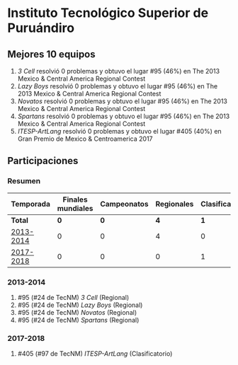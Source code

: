 ---
---

# Instituto Tecnológico Superior de Puruándiro

## Mejores 10 equipos

1. _3 Cell_ resolvió 0 problemas y obtuvo el lugar #95 (46%) en The 2013 Mexico & Central America Regional Contest
1. _Lazy Boys_ resolvió 0 problemas y obtuvo el lugar #95 (46%) en The 2013 Mexico & Central America Regional Contest
1. _Novatos_ resolvió 0 problemas y obtuvo el lugar #95 (46%) en The 2013 Mexico & Central America Regional Contest
1. _Spartans_ resolvió 0 problemas y obtuvo el lugar #95 (46%) en The 2013 Mexico & Central America Regional Contest
1. _ITESP-ArtLang_ resolvió 0 problemas y obtuvo el lugar #405 (40%) en Gran Premio de Mexico & Centroamerica 2017

## Participaciones

### Resumen

| Temporada | Finales mundiales | Campeonatos | Regionales | Clasificatorios | Equipos |
| --- | --- | --- | --- | --- | --- |
| **Total** | **0** | **0** | **4** | **1** | **5** |
| [2013-2014](#2013-2014) | 0 | 0 | 4 | 0 | 4 |
| [2017-2018](#2017-2018) | 0 | 0 | 0 | 1 | 1 |

### 2013-2014

1. #95 (#24 de TecNM) _3 Cell_ (Regional)
1. #95 (#24 de TecNM) _Lazy Boys_ (Regional)
1. #95 (#24 de TecNM) _Novatos_ (Regional)
1. #95 (#24 de TecNM) _Spartans_ (Regional)

### 2017-2018

1. #405 (#97 de TecNM) _ITESP-ArtLang_ (Clasificatorio)



